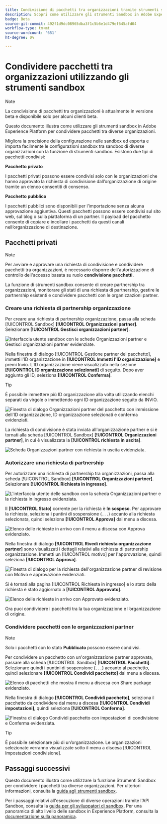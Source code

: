 ```yaml
---
title: Condivisione di pacchetti tra organizzazioni tramite strumenti sandbox
description: Scopri come utilizzare gli strumenti Sandbox in Adobe Experience Platform per condividere pacchetti tra diverse organizzazioni.
badge: Beta
source-git-commit: 492f1d9dc08965dba3f1c5b6e1d479ef645afd04
workflow-type: tm+mt
source-wordcount: '651'
ht-degree: 0%

---
```


# Condividere pacchetti tra organizzazioni utilizzando gli strumenti sandbox

>[!NOTE]
>
>La condivisione di pacchetti tra organizzazioni è attualmente in versione beta e disponibile solo per alcuni clienti beta.

Questo documento illustra come utilizzare gli strumenti sandbox in Adobe Experience Platform per condividere pacchetti tra diverse organizzazioni.

Migliora la precisione della configurazione nelle sandbox ed esporta e importa facilmente le configurazioni sandbox tra sandbox di diverse organizzazioni con la funzione di strumenti sandbox. Esistono due tipi di pacchetti condivisi:

**Pacchetto privato**

I pacchetti privati possono essere condivisi solo con le organizzazioni che hanno approvato la richiesta di condivisione dall’organizzazione di origine tramite un elenco consentiti di consenso.

**Pacchetto pubblico**

I pacchetti pubblici sono disponibili per l’importazione senza alcuna approvazione aggiuntiva. Questi pacchetti possono essere condivisi sul sito web, sul blog o sulla piattaforma di un partner. Il payload del pacchetto consente di copiare e incollare i pacchetti da questi canali nell’organizzazione di destinazione.

## Pacchetti privati

>[!NOTE]
>
>Per avviare e approvare una richiesta di condivisione e condividere pacchetti tra organizzazioni, è necessario disporre dell&#39;autorizzazione di controllo dell&#39;accesso basata su ruolo **condivisione pacchetti**.

La funzione di strumenti sandbox consente di creare partnership tra organizzazioni, monitorare gli stati di una richiesta di partnership, gestire le partnership esistenti e condividere pacchetti con le organizzazioni partner.

### Creare una richiesta di partnership organizzazione

Per creare una richiesta di partnership organizzazione, passa alla scheda [!UICONTROL Sandbox] **[!UICONTROL Organizzazioni partner]**. Selezionare **[!UICONTROL Gestisci organizzazioni partner]**.

![Interfaccia utente sandbox con le schede Organizzazioni partner e Gestisci organizzazioni partner evidenziate.](../images/ui/sandbox-tooling/private-manage-partner-orgs.png)

Nella finestra di dialogo [!UICONTROL Gestione partner del pacchetto], immetti l&#39;ID organizzazione in **[!UICONTROL Immetti l&#39;ID organizzazione]** e premi Invio. L&#39;ID organizzazione viene visualizzato nella sezione **[!UICONTROL ID organizzazione selezionati]** di seguito. Dopo aver aggiunto gli ID, seleziona **[!UICONTROL Conferma]**.

>[!TIP]
>
>È possibile immettere più ID organizzazione alla volta utilizzando elenchi separati da virgole o immettendo ogni ID organizzazione seguito da INVIO.

![Finestra di dialogo Organizzazioni partner del pacchetto con immissione dell&#39;ID organizzazione, ID organizzazione selezionati e conferma evidenziati.](../images/ui/sandbox-tooling/private-enter-org-id.png)

La richiesta di condivisione è stata inviata all&#39;organizzazione partner e si è tornati alla scheda [!UICONTROL Sandbox] **[!UICONTROL Organizzazioni partner]**, in cui è visualizzata la **[!UICONTROL richiesta in uscita]**.

![Scheda Organizzazioni partner con richiesta in uscita evidenziata.](../images/ui/sandbox-tooling/private-outgoing-request.png)

### Autorizzare una richiesta di partnership

Per autorizzare una richiesta di partnership tra organizzazioni, passa alla scheda [!UICONTROL Sandbox] **[!UICONTROL Organizzazioni partner]**. Selezionare **[!UICONTROL Richiesta in ingresso]**.

![L&#39;interfaccia utente delle sandbox con la scheda Organizzazioni partner e la richiesta in ingresso evidenziata.](../images/ui/sandbox-tooling/private-authorise-partner-org.png)

Il **[!UICONTROL Stato]** corrente per la richiesta è **In sospeso**. Per approvare la richiesta, seleziona i puntini di sospensione (`...`) accanto alla richiesta selezionata, quindi seleziona **[!UICONTROL Approva]** dal menu a discesa.

![Elenco delle richieste in arrivo con il menu a discesa con Approva evidenziato.](../images/ui/sandbox-tooling/private-approve-partner-org.png)

Nella finestra di dialogo **[!UICONTROL Rivedi richiesta organizzazione partner]** sono visualizzati i dettagli relativi alla richiesta di partnership organizzazione. Immetti un [!UICONTROL motivo] per l&#39;approvazione, quindi seleziona **[!UICONTROL Approva]**.

![Finestra di dialogo per la richiesta dell&#39;organizzazione partner di revisione con Motivo e approvazione evidenziati.](../images/ui/sandbox-tooling/private-approval-partner-org.png)

Si è tornati alla pagina [!UICONTROL Richiesta in ingresso] e lo stato della richiesta è stato aggiornato a **[!UICONTROL Approvato]**.

![Elenco delle richieste in arrivo con Approvato evidenziato.](../images/ui/sandbox-tooling/private-approved-partner-org.png)

Ora puoi condividere i pacchetti tra la tua organizzazione e l’organizzazione di origine.

### Condividere pacchetti con le organizzazioni partner

>[!NOTE]
>
>Solo i pacchetti con lo stato **Pubblicato** possono essere condivisi.

Per condividere un pacchetto con un&#39;organizzazione partner approvata, passare alla scheda [!UICONTROL Sandbox] **[!UICONTROL Pacchetti]**. Selezionare quindi i puntini di sospensione (`...`) accanto al pacchetto, quindi selezionare **[!UICONTROL Condividi pacchetto]** dal menu a discesa.

![Elenco di pacchetti che mostra il menu a discesa con Share package evidenziato.](../images/ui/sandbox-tooling/private-share-package.png)

Nella finestra di dialogo **[!UICONTROL Condividi pacchetto]**, seleziona il pacchetto da condividere dal menu a discesa **[!UICONTROL Condividi impostazioni]**, quindi seleziona **[!UICONTROL Conferma]**.

![Finestra di dialogo Condividi pacchetto con impostazioni di condivisione e Conferma evidenziata.](../images/ui/sandbox-tooling/private-share-package-confirm.png)

>[!TIP]
>
>È possibile selezionare più di un’organizzazione. Le organizzazioni selezionate verranno visualizzate sotto il menu a discesa [!UICONTROL Impostazioni condivisione].

## Passaggi successivi

Questo documento illustra come utilizzare la funzione Strumenti Sandbox per condividere i pacchetti tra diverse organizzazioni. Per ulteriori informazioni, consulta la [guida agli strumenti sandbox](../ui/sandbox-tooling.md).

Per i passaggi relativi all&#39;esecuzione di diverse operazioni tramite l&#39;API Sandbox, consulta la [guida per gli sviluppatori di sandbox](../api/getting-started.md). Per una panoramica di alto livello delle sandbox in Experience Platform, consulta la [documentazione sulla panoramica](../home.md).
